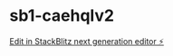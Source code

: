 # sb1-caehqlv2

[Edit in StackBlitz next generation editor ⚡️](https://stackblitz.com/~/github.com/Fcummings/sb1-caehqlv2)